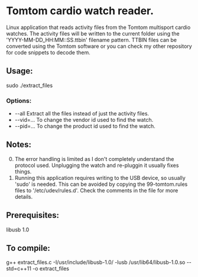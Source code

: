 Tomtom cardio watch reader.
===========================

Linux application that reads activity files from the Tomtom multisport cardio watches.
The activity files will be written to the current folder using the 'YYYY-MM-DD_HH:MM::SS.ttbin' filename pattern.
TTBIN files can be converted using the Tomtom software or you can check my other repository for code snippets to decode them.

Usage:
------
 sudo ./extract_files
### Options:
 * --all Extract all the files instead of just the activity files.
 * --vid=... To change the vendor id used to find the watch.
 * --pid=... To change the product id used to find the watch.

Notes:
------
0. The error handling is limited as I don't completely understand the protocol used. Unplugging the watch and re-pluggin it usually fixes things.
1. Running this application requires writing to the USB device, so usually 'sudo' is needed. This can be avoided by copying the 99-tomtom.rules files to '/etc/udev/rules.d'. Check the comments in the file for more details.

Prerequisites:
--------------
libusb 1.0

To compile:
-----------
g++ extract_files.c -I/usr/include/libusb-1.0/ -lusb /usr/lib64/libusb-1.0.so --std=c++11 -o extract_files
